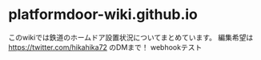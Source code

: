 # platformdoor-wiki.github.io

このwikiでは鉄道のホームドア設置状況についてまとめています。
編集希望は https://twitter.com/hikahika72 のDMまで！
webhookテスト